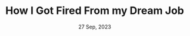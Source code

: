 ---
title: How I Got Fired From my Dream Job
description: It's hard when you fall in love with your organization more than with your work. We are just a resource that can be replaced anytime. 
tags: Journal, Dev.to
cover_image: https://images.unsplash.com/photo-1487528278747-ba99ed528ebc?q=80&w=2670&auto=format&fit=crop&ixlib=rb-4.0.3&ixid=M3wxMjA3fDB8MHxwaG90by1wYWdlfHx8fGVufDB8fHx8fA%3D%3D
date: 27 Sep, 2023
external: https://dev.to/juandadev/how-i-got-fired-from-my-dream-job-56hf
---